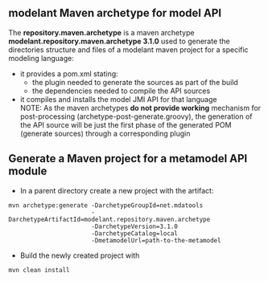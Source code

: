 modelant Maven archetype for model API
--------------------------------------

The **repository.maven.archetype** is a maven archetype **modelant.repository.maven.archetype 3.1.0** used to generate the directories structure and files of a modelant maven project for a specific modeling language:
   * it provides a pom.xml stating:
      * the plugin needed to generate the sources as part of the build
      * the dependencies needed to compile the API sources
   * it compiles and installs the model JMI API for that language         
   NOTE: As the maven archetypes **do not provide working** mechanism for post-processing (archetype-post-generate.groovy), the generation of the API source will be just the first phase of the generated POM (generate sources) through a corresponding plugin

   
Generate a Maven project for a metamodel API module
---------------------------------------------------

* In a parent directory create a new project with the artifact: 

```
mvn archetype:generate -DarchetypeGroupId=net.mdatools 
                       -DarchetypeArtifactId=modelant.repository.maven.archetype 
                       -DarchetypeVersion=3.1.0 
                       -DarchetypeCatalog=local 
                       -DmetamodelUrl=path-to-the-metamodel
```
   
* Build the newly created project with

```
mvn clean install
```
   
